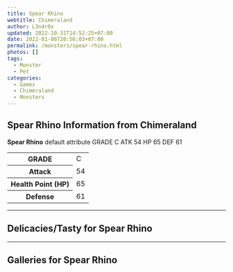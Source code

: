 ```yaml
---
title: Spear Rhino
webtitle: Chimeraland
author: L3n4r0x
updated: 2022-10-31T14:52:25+07:00
date: 2022-01-06T20:56:03+07:00
permalink: /monsters/spear-rhino.html
photos: []
tags:
  - Monster
  - Pet
categories:
  - Games
  - Chimeraland
  - Monsters
---
```


<section id="bootstrap-wrapper"><link rel="stylesheet" href="https://cdn.statically.io/gh/dimaslanjaka/Web-Manajemen/40ac3225/css/bootstrap-4.5-wrapper.css"/><h1>Spear Rhino Information from Chimeraland</h1><p><b>Spear Rhino</b> default attribute GRADE C ATK 54 HP 65 DEF 61<table><tr><th>GRADE</th><td>C</td></tr><tr><th>Attack</th><td>54</td></tr><tr><th>Health Point (HP)</th><td>65</td></tr><tr><th>Defense</th><td>61</td></tr></table></p><hr/><h2>Delicacies/Tasty for Spear Rhino</h2><hr/><div id="gallery"><h2>Galleries for Spear Rhino</h2><div class="row"></div></div></section>